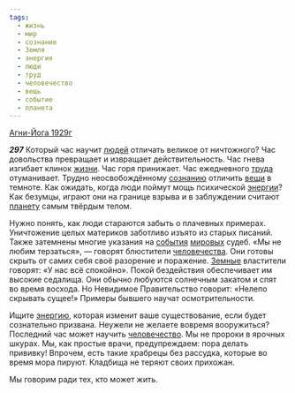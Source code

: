 ```yaml
---
tags:
  - жизнь
  - мир
  - сознание
  - Земля
  - энергия
  - люди
  - труд
  - человечество
  - вещь
  - событие
  - планета
---
```


[Агни-Йога 1929г](https://127.0.0.1:4002/agni/1929)

___297___
Который час научит [людей](../../../tags/#люди) отличать великое от ничтожного? Час довольства превращает и извращает действительность. Час гнева изгибает клинок [жизни](../../../tags/#жизнь). Час горя принижает. Час ежедневного [труда](../../../tags/#труд) отуманивает. Трудно неосвобождённому [сознанию](../../../tags/#сознание) отличить [вещи](../../../tags/#вещь) в темноте. Как ожидать, когда люди поймут мощь психической [энергии](../../../tags/#энергия)? Как безумцы, играют они на границе взрыва и в заблуждении считают [планету](../../../tags/#планета) самым твёрдым телом.   

Нужно понять, как люди стараются забыть о плачевных примерах. Уничтожение целых материков заботливо изъято из старых писаний. Также затемнены многие указания на [события](../../../tags/#событие) [мировых](../../../tags/#мир) судеб. «Мы не любим терзаться», — говорят блюстители [человечества](../../../tags/#[человечество](../../../tags/#человечество)). Они готовы скрыть от самих себя своё разорение и поражение. [Земные](../../../tags/#Земля) властители говорят: «У нас всё спокойно». Покой бездействия обеспечивает им высокие седалища. Они обычно любуются солнечным закатом и спят во время восхода. Но Невидимое Правительство говорит: «Нелепо скрывать сущее!» Примеры бывшего научат осмотрительности.   

Ищите [энергию](../../../tags/#энергия), которая изменит ваше существование, если будет сознательно призвана. Неужели не желаете вовремя вооружиться? Последний час может научить [человечество](../../../tags/#человечество). Мы не пророки в ярочных шкурах. Мы, как простые врачи, предупреждаем: пора делать прививку! Впрочем, есть такие храбрецы без рассудка, которые во время мора пируют. Кладбища не теряют своих прихожан.   

Мы говорим ради тех, кто может жить.
